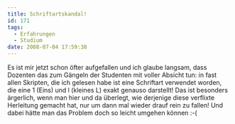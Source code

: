 ```yaml
---
title: Schriftartskandal!
id: 171
tags:
  - Erfahrungen
  - Studium
date: 2008-07-04 17:59:38
---
```


Es ist mir jetzt schon öfter aufgefallen und ich glaube langsam, dass Dozenten das zum Gängeln der Studenten mit voller Absicht tun: in fast allen Skripten, die ich gelesen habe ist eine Schriftart verwendet worden, die eine 1 (Eins) und l (kleines L) exakt genauso darstellt! Das ist besonders ärgerlich, wenn man hier und da überlegt, wie derjenige diese verflixte Herleitung gemacht hat, nur um dann mal wieder drauf rein zu fallen! Und dabei hätte man das Problem doch so leicht umgehen können :-(